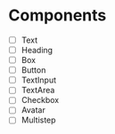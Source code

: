 # Components

- [ ] Text 
- [ ] Heading
- [ ] Box
- [ ] Button
- [ ] TextInput
- [ ] TextArea
- [ ] Checkbox
- [ ] Avatar
- [ ] Multistep